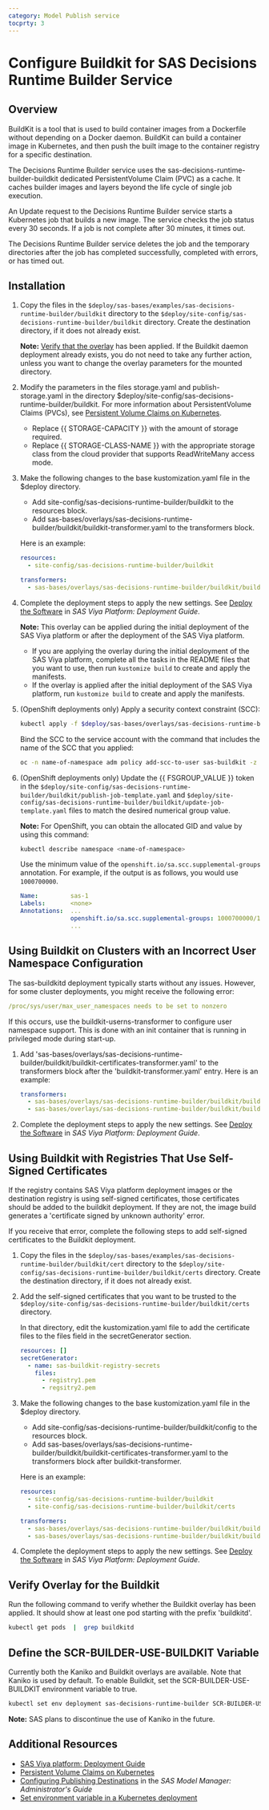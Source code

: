 ```yaml
---
category: Model Publish service
tocprty: 3
---
```


# Configure Buildkit for SAS Decisions Runtime Builder Service

## Overview

BuildKit is a tool that is used to build container images from a Dockerfile without depending on a Docker daemon. BuildKit can build a container image in Kubernetes, and then push the built image to the container registry for a specific destination.

The Decisions Runtime Builder service uses the sas-decisions-runtime-builder-buildkit dedicated PersistentVolume Claim (PVC) as a cache. It caches builder images and layers beyond the life cycle of single job execution.

An Update request to the Decisions Runtime Builder service starts a Kubernetes job that builds a new image. The service checks the job status every 30 seconds. If a job is not complete after 30 minutes, it times out.

The Decisions Runtime Builder service deletes the job and the temporary directories after the job has completed successfully, completed with errors, or has timed out.

## Installation

1. Copy the files in the `$deploy/sas-bases/examples/sas-decisions-runtime-builder/buildkit` directory to the `$deploy/site-config/sas-decisions-runtime-builder/buildkit` directory. Create the destination directory, if it does not already exist.

   **Note:** [Verify that the overlay](#verify-overlay-for-the-buildkit) has been applied. If the Buildkit daemon deployment already exists, you do not need to take any further action, unless you want to change the overlay parameters for the mounted directory.

2. Modify the parameters in the files storage.yaml and publish-storage.yaml in the directory $deploy/site-config/sas-decisions-runtime-builder/buildkit. For more information about PersistentVolume Claims (PVCs), see [Persistent Volume Claims on Kubernetes](https://kubernetes.io/docs/concepts/storage/persistent-volumes/#persistentvolumeclaims).

   - Replace {{ STORAGE-CAPACITY }} with the amount of storage required.
   - Replace {{ STORAGE-CLASS-NAME }} with the appropriate storage class from the cloud provider that supports ReadWriteMany access mode.

3. Make the following changes to the base kustomization.yaml file in the $deploy directory.

   - Add site-config/sas-decisions-runtime-builder/buildkit to the resources block.
   - Add sas-bases/overlays/sas-decisions-runtime-builder/buildkit/buildkit-transformer.yaml to the transformers block.

   Here is an example:

   ```yaml
   resources:
     - site-config/sas-decisions-runtime-builder/buildkit

   transformers:
     - sas-bases/overlays/sas-decisions-runtime-builder/buildkit/buildkit-transformer.yaml
   ```

4. Complete the deployment steps to apply the new settings. See [Deploy the Software](http://documentation.sas.com/?cdcId=itopscdc&cdcVersion=default&docsetId=dplyml0phy0dkr&docsetTarget=p127f6y30iimr6n17x2xe9vlt54q.htm) in _SAS Viya Platform: Deployment Guide_.

   **Note:** This overlay can be applied during the initial deployment of the SAS Viya platform or after the deployment of the SAS Viya platform.

   - If you are applying the overlay during the initial deployment of the SAS Viya platform, complete all the tasks in the README files that you want to use, then run `kustomize build` to create and apply the manifests.
   - If the overlay is applied after the initial deployment of the SAS Viya platform, run `kustomize build` to create and apply the manifests.

5. (OpenShift deployments only) Apply a security context constraint (SCC):  
   
   ```bash
   kubectl apply -f $deploy/sas-bases/overlays/sas-decisions-runtime-builder/buildkit/service-account/buildkit-scc.yaml
   ```

   Bind the SCC to the service account with the command that includes the name of the SCC that you applied:  
   
   ```bash
   oc -n name-of-namespace adm policy add-scc-to-user sas-buildkit -z sas-buildkit
   ```

6. (OpenShift deployments only) Update the {{ FSGROUP_VALUE }} token in the `$deploy/site-config/sas-decisions-runtime-builder/buildkit/publish-job-template.yaml` and `$deploy/site-config/sas-decisions-runtime-builder/buildkit/update-job-template.yaml` files to match the desired numerical group value.

   **Note:** For OpenShift, you can obtain the allocated GID and value by using this command:  
      
   ```bash
   kubectl describe namespace <name-of-namespace>
   ```  
      
   Use the minimum value of the `openshift.io/sa.scc.supplemental-groups` annotation. For example, if the output is as follows, you would use `1000700000`.

   ```yaml
   Name:         sas-1
   Labels:       <none>
   Annotations:  ...
                 openshift.io/sa.scc.supplemental-groups: 1000700000/10000
                 ...
   ```

## Using Buildkit on Clusters with an Incorrect User Namespace Configuration

The sas-buildkitd deployment typically starts without any issues. However, for some cluster deployments, you might receive the following error:

```yaml
/proc/sys/user/max_user_namespaces needs to be set to nonzero
```

If this occurs, use the buildkit-userns-transformer to configure user namespace support. This is done with an init container that is running in privileged mode during start-up.

1. Add 'sas-bases/overlays/sas-decisions-runtime-builder/buildkit/buildkit-certificates-transformer.yaml' to the transformers block after the 'buildkit-transformer.yaml' entry. Here is an example:

   ```yaml
   transformers:
     - sas-bases/overlays/sas-decisions-runtime-builder/buildkit/buildkit-transformer.yaml
     - sas-bases/overlays/sas-decisions-runtime-builder/buildkit/buildkit-userns-transformer.yaml
   ```

2. Complete the deployment steps to apply the new settings. See [Deploy the Software](http://documentation.sas.com/?cdcId=itopscdc&cdcVersion=default&docsetId=dplyml0phy0dkr&docsetTarget=p127f6y30iimr6n17x2xe9vlt54q.htm) in _SAS Viya Platform: Deployment Guide_.

## Using Buildkit with Registries That Use Self-Signed Certificates

If the registry contains SAS Viya platform deployment images or the destination registry is using self-signed certificates, those certificates should be added to the buildkit deployment. If they are not, the image build generates a 'certificate signed by unknown authority' error.

If you receive that error, complete the following steps to add self-signed certificates to the Buildkit deployment.

1. Copy the files in the `$deploy/sas-bases/examples/sas-decisions-runtime-builder/buildkit/cert` directory to the `$deploy/site-config/sas-decisions-runtime-builder/buildkit/certs` directory. Create the destination directory, if it does not already exist.

2. Add the self-signed certificates that you want to be trusted to the `$deploy/site-config/sas-decisions-runtime-builder/buildkit/certs` directory.

   In that directory, edit the kustomization.yaml file to add the certificate files to the files field in the secretGenerator section.

   ```yaml
   resources: []
   secretGenerator:
     - name: sas-buildkit-registry-secrets
       files:
         - registry1.pem
         - regsitry2.pem
   ```

3. Make the following changes to the base kustomization.yaml file in the $deploy directory.

   - Add site-config/sas-decisions-runtime-builder/buildkit/config to the resources block.
   - Add sas-bases/overlays/sas-decisions-runtime-builder/buildkit/buildkit-certificates-transformer.yaml to the transformers block after buildkit-transformer.

   Here is an example:

   ```yaml
   resources:
     - site-config/sas-decisions-runtime-builder/buildkit
     - site-config/sas-decisions-runtime-builder/buildkit/certs

   transformers:
     - sas-bases/overlays/sas-decisions-runtime-builder/buildkit/buildkit-transformer.yaml
     - sas-bases/overlays/sas-decisions-runtime-builder/buildkit/buildkit-certificate-transformer.yaml
   ```

4. Complete the deployment steps to apply the new settings. See [Deploy the Software](http://documentation.sas.com/?cdcId=itopscdc&cdcVersion=default&docsetId=dplyml0phy0dkr&docsetTarget=p127f6y30iimr6n17x2xe9vlt54q.htm) in _SAS Viya Platform: Deployment Guide_.

## Verify Overlay for the Buildkit

Run the following command to verify whether the Buildkit overlay has been applied. It should show at least one pod starting with the prefix 'buildkitd'.

```sh
kubectl get pods  |  grep buildkitd
```

## Define the SCR-BUILDER-USE-BUILDKIT Variable

Currently both the Kaniko and Buildkit overlays are available. Note that Kaniko is used by default. To enable Buildkit, set the SCR-BUILDER-USE-BUILDKIT environment variable to true.

```sh
kubectl set env deployment sas-decisions-runtime-builder SCR-BUILDER-USE-BUILDKIT=1 -n <name-of-namespace>
```

**Note:** SAS plans to discontinue the use of Kaniko in the future.

## Additional Resources

- [SAS Viya platform: Deployment Guide](http://documentation.sas.com/?cdcId=itopscdc&cdcVersion=default&docsetId=dplyml0phy0dkr&docsetTarget=titlepage.htm)
- [Persistent Volume Claims on Kubernetes](https://kubernetes.io/docs/concepts/storage/persistent-volumes/#persistentvolumeclaims)
- [Configuring Publishing Destinations](http://documentation.sas.com/?cdcId=mdlmgrcdc&cdcVersion=default&docsetId=mdlmgrag&docsetTarget=n0x0rvwqs9lvpun16sfdqoff4tsk.htm) in the _SAS Model Manager: Administrator's Guide_
- [Set environment variable in a Kubernetes deployment](https://www.mankier.com/1/kubectl-set-env)